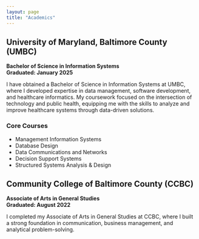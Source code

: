 ```yaml
---
layout: page
title: "Academics"
---
```


## University of Maryland, Baltimore County (UMBC)  
**Bachelor of Science in Information Systems**  
**Graduated: January 2025**  

I have obtained a Bachelor of Science in Information Systems at UMBC, where I developed expertise in data management, software development, and healthcare informatics. My coursework focused on the intersection of technology and public health, equipping me with the skills to analyze and improve healthcare systems through data-driven solutions.  

### Core Courses  
- Management Information Systems  
- Database Design  
- Data Communications and Networks  
- Decision Support Systems  
- Structured Systems Analysis & Design  

## Community College of Baltimore County (CCBC)  
**Associate of Arts in General Studies**  
**Graduated: August 2022**  

I completed my Associate of Arts in General Studies at CCBC, where I built a strong foundation in communication, business management, and analytical problem-solving.
